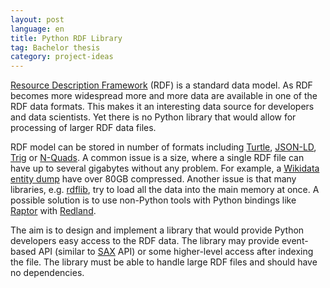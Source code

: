 ```yaml
---
layout: post
language: en
title: Python RDF Library
tag: Bachelor thesis
category: project-ideas
---
```


[Resource Description Framework] (RDF) is a standard data model.
As RDF becomes more widespread more and more data are available in one of the RDF data formats.
This makes it an interesting data source for developers and data scientists.
Yet there is no Python library that would allow for processing of larger RDF data files.

<!-- more -->

RDF model can be stored in number of formats including [Turtle], [JSON-LD], [Trig] or [N-Quads].
A common issue is a size, where a single RDF file can have up to several gigabytes without any problem.
For example, a [Wikidata entity dump] have over 80GB compressed. 
Another issue is that many libraries, e.g. [rdflib], try to load all the data into the main memory at once. 
A possible solution is to use non-Python tools with Python bindings like [Raptor] with [Redland].

The aim is to design and implement a library that would provide Python developers easy access to the RDF data. 
The library may provide event-based API (similar to [SAX] API) or some higher-level access after indexing the file.
The library must be able to handle large RDF files and should have no dependencies.

[Resource Description Framework]: <https://www.w3.org/RDF/>
[Turtle]: <https://www.w3.org/TR/turtle/>
[JSON-LD]: <https://json-ld.org/spec/latest/json-ld-rdf/>
[Trig]: <https://www.w3.org/TR/trig/>
[N-Quads]: <https://www.w3.org/TR/n-quads/>
[Wikidata entity dump]: <https://dumps.wikimedia.org/wikidatawiki/entities/>
[rdflib]: <https://github.com/RDFLib/rdflib>
[Raptor]: <http://librdf.org/raptor/>
[Redland]: <http://librdf.org/bindings/>
[SAX]: <https://docs.oracle.com/javase/tutorial/jaxp/sax/parsing.html>
